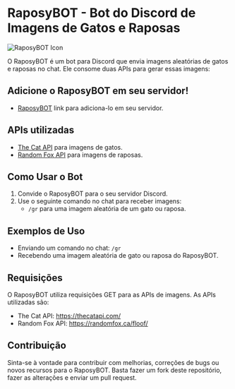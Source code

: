 # RaposyBOT - Bot do Discord de Imagens de Gatos e Raposas

![RaposyBOT Icon](https://64.media.tumblr.com/ea3fb5b6015b6d77c50cc382ccab510f/a5a250822bc18ecf-f1/s1280x1920/bc70446981e94af2d1ad8bc9199cf2151e01a1d6.jpg)

O RaposyBOT é um bot para Discord que envia imagens aleatórias de gatos e raposas no chat. Ele consome duas APIs para gerar essas imagens:

## Adicione o RaposyBOT em seu servidor!
- [RaposyBOT](https://discord.com/oauth2/authorize?client_id=1139358859073429524&scope=bot&permissions=8) link para adiciona-lo em seu servidor.

## APIs utilizadas
- [The Cat API](https://thecatapi.com/) para imagens de gatos.
- [Random Fox API](https://randomfox.ca/floof/) para imagens de raposas.

## Como Usar o Bot

1. Convide o RaposyBOT para o seu servidor Discord.
2. Use o seguinte comando no chat para receber imagens:
   - `/gr` para uma imagem aleatória de um gato ou raposa.

## Exemplos de Uso

- Enviando um comando no chat: `/gr`
- Recebendo uma imagem aleatória de gato ou raposa do RaposyBOT.

## Requisições

O RaposyBOT utiliza requisições GET para as APIs de imagens. As APIs utilizadas são:

- The Cat API: https://thecatapi.com/
- Random Fox API: https://randomfox.ca/floof/

## Contribuição

Sinta-se à vontade para contribuir com melhorias, correções de bugs ou novos recursos para o RaposyBOT. Basta fazer um fork deste repositório, fazer as alterações e enviar um pull request.

